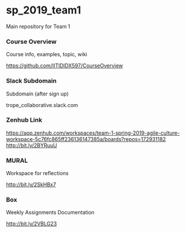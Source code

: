 # sp_2019_team1
Main repository for Team 1

### Course Overview
Course info, examples, topic, wiki

https://github.com/IITIDIDX597/CourseOverview

### Slack Subdomain
Subdomain (after sign up)

trope_collaborative.slack.com

### Zenhub Link
https://app.zenhub.com/workspaces/team-1-spring-2019-agile-culture-workspace-5c76fc865ff236136147385a/boards?repos=172931182
http://bit.ly/2BYRuuU

### MURAL
Workspace for reflections

http://bit.ly/2SkHBx7

### Box
Weekly Assignments Documentation

http://bit.ly/2VBLG23
